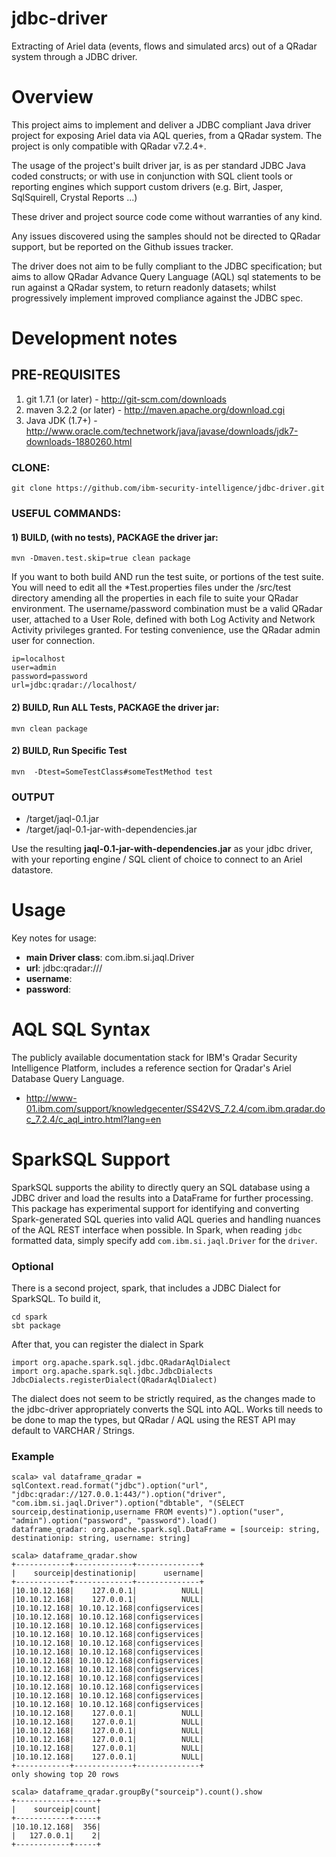 # jdbc-driver
Extracting of Ariel data (events, flows and simulated arcs) out of a QRadar system through a JDBC driver.

Overview
=======

This project aims to implement and deliver a JDBC compliant Java driver project for exposing Ariel data via AQL queries, from a QRadar system.  The project is only compatible with QRadar v7.2.4+.

The usage of the project's built driver jar, is as per standard JDBC Java coded constructs; or with use in conjunction with SQL client tools or reporting engines which support custom drivers (e.g. Birt, Jasper, SqlSquirell, Crystal Reports ...)

These driver and project source code come without warranties of any kind. 

Any issues discovered using the samples should not be directed to QRadar support, but be reported on the Github issues tracker.  

The driver does not aim to be fully compliant to the JDBC specification; but aims to allow QRadar Advance Query Language (AQL) sql statements to be run against a QRadar system, to return readonly datasets; whilst progressively implement improved compliance against the JDBC spec.

Development notes
=============
## PRE-REQUISITES

1. git 1.7.1 (or later) - http://git-scm.com/downloads
2. maven 3.2.2 (or later) - http://maven.apache.org/download.cgi
3. Java JDK (1.7+) - http://www.oracle.com/technetwork/java/javase/downloads/jdk7-downloads-1880260.html

### CLONE:
```
git clone https://github.com/ibm-security-intelligence/jdbc-driver.git
```

### USEFUL COMMANDS:

#### 1) BUILD, (with no tests), PACKAGE the driver jar:
```
mvn -Dmaven.test.skip=true clean package
```


If you want to both build AND run the test suite, or portions of the test suite.  You will need to edit all the *Test.properties files under the <jdbc-driver>/src/test directory amending all the properties in each file to suite your QRadar environment.  The username/password combination must be a valid QRadar user, attached to a User Role, defined with both Log Activity and Network Activity privileges granted.  For testing convenience, use the QRadar admin user for connection.


```
ip=localhost
user=admin
password=password
url=jdbc:qradar://localhost/
```


#### 2) BUILD, Run ALL Tests, PACKAGE the driver jar:
```
mvn clean package
```

#### 2) BUILD, Run Specific Test 
```
mvn  -Dtest=SomeTestClass#someTestMethod test 
```

### OUTPUT

- <jdbc-driver>/target/jaql-0.1.jar
- <jdbc-driver>/target/jaql-0.1-jar-with-dependencies.jar

Use the resulting **jaql-0.1-jar-with-dependencies.jar** as your jdbc driver, with your reporting engine / SQL client of choice to connect to an Ariel datastore.

Usage
=====
Key notes for usage:

- **main Driver class**: com.ibm.si.jaql.Driver
- **url**: jdbc:qradar://<Qradar-Console>/
- **username**:  <admin-user>
- **password**:  <admin-user-password>

AQL SQL Syntax
==============
The publicly available documentation stack for IBM's Qradar Security Intelligence Platform, includes a reference section for Qradar's Ariel Database Query Language.

- http://www-01.ibm.com/support/knowledgecenter/SS42VS_7.2.4/com.ibm.qradar.doc_7.2.4/c_aql_intro.html?lang=en 

SparkSQL Support
================
SparkSQL supports the ability to directly query an SQL database using a JDBC driver and load the results into a DataFrame for further processing. This package has experimental support for identifying and converting Spark-generated SQL queries into valid AQL queries and handling nuances of the AQL REST interface when possible. In Spark, when reading `jdbc` formatted data, simply specify add `com.ibm.si.jaql.Driver` for the `driver`. 

### Optional
There is a second project, spark, that includes a JDBC Dialect for SparkSQL. To build it,
```
cd spark
sbt package
```
After that, you can register the dialect in Spark
```
import org.apache.spark.sql.jdbc.QRadarAqlDialect
import org.apache.spark.sql.jdbc.JdbcDialects
JdbcDialects.registerDialect(QRadarAqlDialect)
```
The dialect does not seem to be strictly required, as the changes made to the jdbc-driver appropriately converts the SQL into AQL. Works till needs to be done to map the types, but QRadar / AQL using the REST API may default to VARCHAR / Strings.

### Example
```
scala> val dataframe_qradar = sqlContext.read.format("jdbc").option("url", "jdbc:qradar://127.0.0.1:443/").option("driver", "com.ibm.si.jaql.Driver").option("dbtable", "(SELECT sourceip,destinationip,username FROM events)").option("user", "admin").option("password", "password").load()
dataframe_qradar: org.apache.spark.sql.DataFrame = [sourceip: string, destinationip: string, username: string]

scala> dataframe_qradar.show
+------------+-------------+--------------+
|    sourceip|destinationip|      username|
+------------+-------------+--------------+
|10.10.12.168|    127.0.0.1|          NULL|
|10.10.12.168|    127.0.0.1|          NULL|
|10.10.12.168| 10.10.12.168|configservices|
|10.10.12.168| 10.10.12.168|configservices|
|10.10.12.168| 10.10.12.168|configservices|
|10.10.12.168| 10.10.12.168|configservices|
|10.10.12.168| 10.10.12.168|configservices|
|10.10.12.168| 10.10.12.168|configservices|
|10.10.12.168| 10.10.12.168|configservices|
|10.10.12.168| 10.10.12.168|configservices|
|10.10.12.168| 10.10.12.168|configservices|
|10.10.12.168| 10.10.12.168|configservices|
|10.10.12.168| 10.10.12.168|configservices|
|10.10.12.168| 10.10.12.168|configservices|
|10.10.12.168|    127.0.0.1|          NULL|
|10.10.12.168|    127.0.0.1|          NULL|
|10.10.12.168|    127.0.0.1|          NULL|
|10.10.12.168|    127.0.0.1|          NULL|
|10.10.12.168|    127.0.0.1|          NULL|
|10.10.12.168|    127.0.0.1|          NULL|
+------------+-------------+--------------+
only showing top 20 rows

scala> dataframe_qradar.groupBy("sourceip").count().show
+------------+-----+
|    sourceip|count|
+------------+-----+
|10.10.12.168|  356|
|   127.0.0.1|    2|
+------------+-----+
```